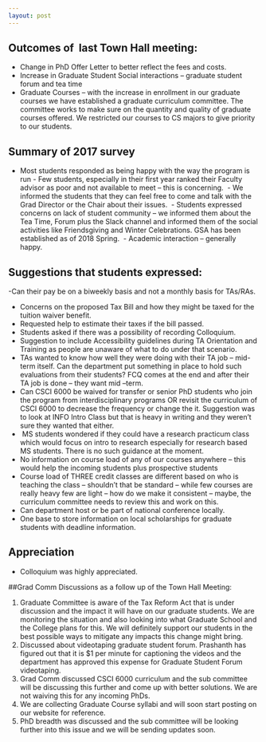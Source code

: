 ```yaml
---
layout: post
---
```


## Outcomes of  last Town Hall meeting:

- Change in PhD Offer Letter to better reflect the fees and costs.
- Increase in Graduate Student Social interactions – graduate student forum and tea time
- Graduate Courses – with the increase in enrollment in our graduate courses we have established a graduate curriculum committee. The committee works to make sure on the quantity and quality of graduate courses offered. We restricted our courses to CS majors to give priority to our students.


## Summary of 2017 survey


- Most students responded as being happy with the way the program is run
- Few students, especially in their first year ranked their Faculty advisor as poor and not available to meet – this is concerning. 
- We informed the students that they can feel free to come and talk with the Grad Director or the Chair about their issues. 
- Students expressed concerns on lack of student community – we informed them about the Tea Time, Forum plus the Slack channel and informed them of the social activities like Friendsgiving and Winter Celebrations. GSA has been established as of 2018 Spring. 
- Academic interaction – generally happy.

## Suggestions that students expressed:

-Can their pay be on a biweekly basis and not a monthly basis for TAs/RAs. 
- Concerns on the proposed Tax Bill and how they might be taxed for the tuition waiver benefit.
- Requested help to estimate their taxes if the bill passed.
- Students asked if there was a possibility of recording Colloquium.
- Suggestion to include Accessibility guidelines during TA Orientation and Training as people are unaware of what to do under that scenario.
- TAs wanted to know how well they were doing with their TA job – mid-term itself. Can the department put something in place to hold such evaluations from their students? FCQ comes at the end and after their TA job is done – they want mid –term.
- Can CSCI 6000 be waived for transfer or senior PhD students who join the program from interdisciplinary programs OR revisit the curriculum of CSCI 6000 to decrease the frequency or change the it. Suggestion was to look at INFO Intro Class but that is heavy in writing and they weren’t sure they wanted that either.
-  MS students wondered if they could have a research practicum class which would focus on intro to research especially for research based MS students. There is no such guidance at the moment.
- No information on course load of any of our courses anywhere – this would help the incoming students plus prospective students 
- Course load of THREE credit classes are different based on who is teaching the class – shouldn’t that be standard – while few courses are really heavy few are light – how do we make it consistent – maybe, the curriculum committee needs to review this and work on this.
- Can department host or be part of national conference locally.
- One base to store information on local scholarships for graduate students with deadline information.

## Appreciation

- Colloquium was highly appreciated.

##Grad Comm Discussions as a follow up of the Town Hall Meeting:

1. Graduate Committee is aware of the Tax Reform Act that is under discussion and the impact it will have on our graduate students. We are monitoring the situation and also looking into what Graduate School and the College plans for this. We will definitely support our students in the best possible ways to mitigate any impacts this change might bring.
2. Discussed about videotaping graduate student forum. Prashanth has figured out that it is $1 per minute for captioning the videos and the department has approved this expense for Graduate Student Forum videotaping. 
3. Grad Comm discussed CSCI 6000 curriculum and the sub committee will be discussing this further and come up with better solutions. We are not waiving this for any incoming PhDs. 
4. We are collecting Graduate Course syllabi and will soon start posting on our website for reference. 
5. PhD breadth was discussed and the sub committee will be looking further into this issue and we will be sending updates soon. 
